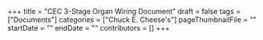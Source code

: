 +++
title = "CEC 3-Stage Organ Wiring Document"
draft = false
tags = ["Documents"]
categories = ["Chuck E. Cheese's"]
pageThumbnailFile = ""
startDate = ""
endDate = ""
contributors = []
+++

